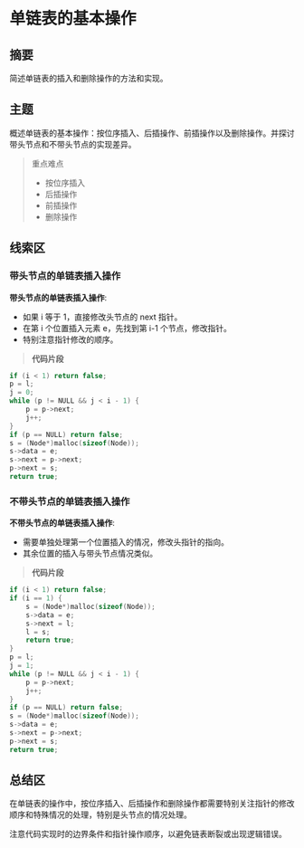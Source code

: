 # 单链表的基本操作

## 摘要

简述单链表的插入和删除操作的方法和实现。

## 主题

概述单链表的基本操作：按位序插入、后插操作、前插操作以及删除操作。并探讨带头节点和不带头节点的实现差异。

> 重点难点
>
> - 按位序插入
> - 后插操作
> - 前插操作
> - 删除操作

## 线索区

### 带头节点的单链表插入操作

**带头节点的单链表插入操作**:

- 如果 i 等于 1，直接修改头节点的 next 指针。
- 在第 i 个位置插入元素 e，先找到第 i-1 个节点，修改指针。
- 特别注意指针修改的顺序。

> **代码片段**

```cpp
if (i < 1) return false;
p = l;
j = 0;
while (p != NULL && j < i - 1) {
    p = p->next;
    j++;
}
if (p == NULL) return false;
s = (Node*)malloc(sizeof(Node));
s->data = e;
s->next = p->next;
p->next = s;
return true;
```

### 不带头节点的单链表插入操作

**不带头节点的单链表插入操作**:

- 需要单独处理第一个位置插入的情况，修改头指针的指向。
- 其余位置的插入与带头节点情况类似。

> **代码片段**

```c
if (i < 1) return false;
if (i == 1) {
    s = (Node*)malloc(sizeof(Node));
    s->data = e;
    s->next = l;
    l = s;
    return true;
}
p = l;
j = 1;
while (p != NULL && j < i - 1) {
    p = p->next;
    j++;
}
if (p == NULL) return false;
s = (Node*)malloc(sizeof(Node));
s->data = e;
s->next = p->next;
p->next = s;
return true;
```

## 总结区

在单链表的操作中，按位序插入、后插操作和删除操作都需要特别关注指针的修改顺序和特殊情况的处理，特别是头节点的情况处理。

注意代码实现时的边界条件和指针操作顺序，以避免链表断裂或出现逻辑错误。
